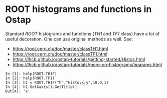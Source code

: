 ROOT histograms and functions in Ostap
======================================

Standard _ROOT_ histograms and functions (_TH1_  and _TF1_ class) have 
a lot of useful decoration. One can use original methods as well. See:
 - https://root.cern.ch/doc/master/classTH1.html
 - https://root.cern.ch/doc/master/classTF1.html
 - https://lhcb.github.io/ostap-tutorials/getting-started/Histos.html
 - https://lhcb.github.io/ostap-tutorials/more-on-histograms/hparams.html

```ipython
In [1]: help(ROOT.TH1F)
In [2]: help(ROOT.TF1)
In [3]: h1 = ROOT.TH1F("h","Histo;x;y",10,0,1)
In [4]: h1.GetXaxis().GetTitle()
Out[4]: 'x'
```

